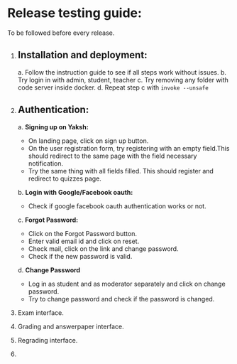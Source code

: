 Release testing guide:
======================
   To be followed before every release.

1. Installation and deployment:
   ----------------------------
   a. Follow the instruction guide to see if all steps work without issues.
   b. Try login in with admin, student, teacher
   c. Try removing any folder with code server inside docker.
   d. Repeat step c with `invoke --unsafe`

2. Authentication:
   ---------------
   a. **Signing up on Yaksh:**
      - On landing page, click on sign up button.
      - On the user registration form, try registering with an empty field.This should redirect to the same page with the field necessary notification.
      - Try the same thing with all fields filled. This should register and redirect to quizzes page.

   b. **Login with Google/Facebook oauth:**
   	  - Check if google facebook oauth authentication works or not.

   c. **Forgot Password:**
   	  - Click on the Forgot Password button.
   	  - Enter valid email id and click on reset.
   	  - Check mail, click on the link and change password.
   	  - Check if the new password is valid.

   d. **Change Password**
      - Log in as student and as moderator separately and click on change password.
      - Try to change password and check if the password is changed.


3. Exam interface.

4. Grading and answerpaper interface.

5. Regrading interface.
6. 